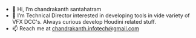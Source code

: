 - 👋 Hi, I’m chandrakanth santahatram
- 👀 I’m Technical Director interested in developing tools in vide variety of VFX DCC's. Always curious develop Houdini related stuff.  
- 📫 Reach me at chandrakanth.infotech@gmail.com

<!---
chandruvfx/chandruvfx is a ✨ special ✨ repository because its `README.md` (this file) appears on your GitHub profile.
You can click the Preview link to take a look at your changes.
--->
